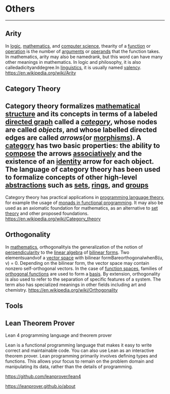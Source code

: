 # Others

---

## Arity

In [logic](https://en.wikipedia.org/wiki/Logic), [mathematics](https://en.wikipedia.org/wiki/Mathematics), and [computer science](https://en.wikipedia.org/wiki/Computer_science), thearity of a [function](https://en.wikipedia.org/wiki/Function_(mathematics)) or [operation](https://en.wikipedia.org/wiki/Operation_(mathematics)) is the number of [arguments](https://en.wikipedia.org/wiki/Argument_of_a_function) or [operands](https://en.wikipedia.org/wiki/Operand) that the function takes. In mathematics, arity may also be namedrank, but this word can have many other meanings in mathematics. In logic and philosophy, it is also calledadicityanddegree.In [linguistics](https://en.wikipedia.org/wiki/Linguistics), it is usually named [valency](https://en.wikipedia.org/wiki/Valency_(linguistics)).
<https://en.wikipedia.org/wiki/Arity>

## Category Theory

## Category theory  formalizes [mathematical structure](https://en.wikipedia.org/wiki/Mathematical_structure) and its concepts in terms of a labeled [directed graph](https://en.wikipedia.org/wiki/Directed_graph) called a [*category*](https://en.wikipedia.org/wiki/Category_(mathematics)), whose nodes are called *objects*, and whose labelled directed edges are called *arrows*(or [morphisms](https://en.wikipedia.org/wiki/Morphism)). A [category](https://en.wikipedia.org/wiki/Category_(mathematics)) has two basic properties: the ability to [compose](https://en.wikipedia.org/wiki/Function_composition) the arrows [associatively](https://en.wikipedia.org/wiki/Associativity) and the existence of an [identity](https://en.wikipedia.org/wiki/Identity_function) arrow for each object. The language of category theory has been used to formalize concepts of other high-level [abstractions](https://en.wikipedia.org/wiki/Abstractions) such as [sets](https://en.wikipedia.org/wiki/Set_theory), [rings](https://en.wikipedia.org/wiki/Ring_theory), and [groups](https://en.wikipedia.org/wiki/Group_theory)

Category theory has practical applications in [programming language theory](https://en.wikipedia.org/wiki/Programming_language_theory), for example the usage of [monads in functional programming](https://en.wikipedia.org/wiki/Monad_(functional_programming)). It may also be used as an axiomatic foundation for mathematics, as an alternative to [set theory](https://en.wikipedia.org/wiki/Set_theory) and other proposed foundations.
<https://en.wikipedia.org/wiki/Category_theory>

## Orthogonality

In [mathematics](https://en.wikipedia.org/wiki/Mathematics), orthogonalityis the generalization of the notion of [perpendicularity](https://en.wikipedia.org/wiki/Perpendicularity) to the [linear algebra](https://en.wikipedia.org/wiki/Linear_algebra) of [bilinear forms](https://en.wikipedia.org/wiki/Bilinear_form). Two elementsuandvof a [vector space](https://en.wikipedia.org/wiki/Vector_space) with bilinear formBareorthogonalwhenB(u, v) = 0. Depending on the bilinear form, the vector space may contain nonzero self-orthogonal vectors. In the case of [function spaces](https://en.wikipedia.org/wiki/Function_space), families of [orthogonal functions](https://en.wikipedia.org/wiki/Orthogonal_functions) are used to form a [basis](https://en.wikipedia.org/wiki/Basis_(linear_algebra)).
By extension, orthogonality is also used to refer to the separation of specific features of a system. The term also has specialized meanings in other fields including art and chemistry.
<https://en.wikipedia.org/wiki/Orthogonality>

## Tools

## Lean Theorem Prover

Lean 4 programming language and theorem prover

Lean is a functional programming language that makes it easy to write correct and maintainable code. You can also use Lean as an interactive theorem prover. Lean programming primarily involves defining types and functions. This allows your focus to remain on the problem domain and manipulating its data, rather than the details of programming.

<https://github.com/leanprover/lean4>

<https://leanprover.github.io/about>
